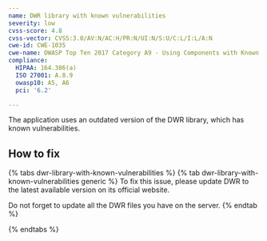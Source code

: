 ```yaml
---
name: DWR library with known vulnerabilities
severity: low
cvss-score: 4.8
cvss-vector: CVSS:3.0/AV:N/AC:H/PR:N/UI:N/S:U/C:L/I:L/A:N
cwe-id: CWE-1035
cwe-name: OWASP Top Ten 2017 Category A9 - Using Components with Known Vulnerabilities
compliance:
  HIPAA: 164.306(a)
  ISO 27001: A.8.9
  owasp10: A5, A6
  pci: '6.2'

---            
```


The application uses an outdated version of the DWR library, which has known vulnerabilities.

## How to fix

{% tabs dwr-library-with-known-vulnerabilities %}
{% tab dwr-library-with-known-vulnerabilities generic %}
To fix this issue, please update DWR to the latest available version on its official website.

Do not forget to update all the DWR files you have on the server.
{% endtab %}

{% endtabs %}
